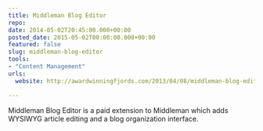 ```yaml
---
title: Middleman Blog Editor
repo: 
date: 2014-05-02T20:45:00.000+00:00
posted_date: 2015-05-02T00:00:00.000+00:00
featured: false
slug: middleman-blog-editor
tools:
- "Content Management"
urls:
  website: http://awardwinningfjords.com/2013/04/08/middleman-blog-editor-04

---
```

Middleman Blog Editor is a paid extension to Middleman which adds WYSIWYG article editing and a blog organization interface.
